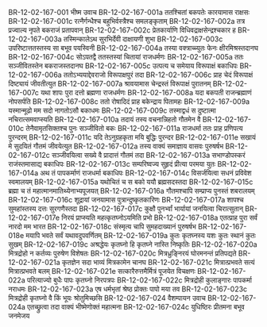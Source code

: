 BR-12-02-167-001  भीष्म उवाच
BR-12-02-167-001a ततश्चितां बकपतेः कारयामास राक्षसः
BR-12-02-167-001c रत्नैर्गन्धैश्च बहुभिर्वस्त्रैश्च समलङ्कृताम्
BR-12-02-167-002a तत्र प्रज्वाल्य नृपते बकराजं प्रतापवान्
BR-12-02-167-002c प्रेतकार्याणि विधिवद्राक्षसेन्द्रश्चकार ह
BR-12-02-167-003a तस्मिन्कालेऽथ सुरभिर्देवी दाक्षायणी शुभा
BR-12-02-167-003c उपरिष्टात्ततस्तस्य सा बभूव पयस्विनी
BR-12-02-167-004a तस्या वक्त्राच्च्युतः फेनः क्षीरमिश्रस्तदानघ
BR-12-02-167-004c सोऽपतद्वै ततस्तस्यां चितायां राजधर्मणः
BR-12-02-167-005a ततः सञ्जीवितस्तेन बकराजस्तदानघ
BR-12-02-167-005c उत्पत्य च समेयाय विरूपाक्षं बकाधिपः
BR-12-02-167-006a ततोऽभ्ययाद्देवराजो विरूपाक्षपुरं तदा
BR-12-02-167-006c प्राह चेदं विरूपाक्षं दिष्ट्यायं जीवतीत्युत
BR-12-02-167-007a श्रावयामास चेन्द्रस्तं विरूपाक्षं पुरातनम्
BR-12-02-167-007c यथा शापः पुरा दत्तो ब्रह्मणा राजधर्मणः
BR-12-02-167-008a यदा बकपती राजन्ब्रह्माणं नोपसर्पति
BR-12-02-167-008c ततो रोषादिदं प्राह बकेन्द्राय पितामहः
BR-12-02-167-009a यस्मान्मूढो मम सदो नागतोऽसौ बकाधमः
BR-12-02-167-009c तस्माद्वधं स दुष्टात्मा नचिरात्समवाप्स्यति
BR-12-02-167-010a तदायं तस्य वचनान्निहतो गौतमेन वै
BR-12-02-167-010c तेनैवामृतसिक्तश्च पुनः सञ्जीवितो बकः
BR-12-02-167-011a राजधर्मा ततः प्राह प्रणिपत्य पुरन्दरम्
BR-12-02-167-011c यदि तेऽनुग्रहकृता मयि बुद्धिः पुरन्दर
BR-12-02-167-011e सखायं मे सुदयितं गौतमं जीवयेत्युत
BR-12-02-167-012a तस्य वाक्यं समाज्ञाय वासवः पुरुषर्षभ
BR-12-02-167-012c सञ्जीवयित्वा सख्ये वै प्रादात्तं गौतमं तदा
BR-12-02-167-013a सभाण्डोपस्करं राजंस्तमासाद्य बकाधिपः
BR-12-02-167-013c सम्परिष्वज्य सुहृदं प्रीत्या परमया युतः
BR-12-02-167-014a अथ तं पापकर्माणं राजधर्मा बकाधिपः
BR-12-02-167-014c विसर्जयित्वा सधनं प्रविवेश स्वमालयम्
BR-12-02-167-015a यथोचितं च स बको ययौ ब्रह्मसदस्तदा
BR-12-02-167-015c ब्रह्मा च तं महात्मानमातिथ्येनाभ्यपूजयत्
BR-12-02-167-016a गौतमश्चापि सम्प्राप्य पुनस्तं शबरालयम्
BR-12-02-167-016c शूद्रायां जनयामास पुत्रान्दुष्कृतकारिणः
BR-12-02-167-017a शापश्च सुमहांस्तस्य दत्तः सुरगणैस्तदा
BR-12-02-167-017c कुक्षौ पुनर्भ्वां भार्यायां जनयित्वा चिरात्सुतान्
BR-12-02-167-017e निरयं प्राप्स्यति महत्कृतघ्नोऽयमिति प्रभो
BR-12-02-167-018a एतत्प्राह पुरा सर्वं नारदो मम भारत
BR-12-02-167-018c संस्मृत्य चापि सुमहदाख्यानं पुरुषर्षभ
BR-12-02-167-018e मयापि भवते सर्वं यथावदुपवर्णितम्
BR-12-02-167-019a कुतः कृतघ्नस्य यशः कुतः स्थानं कुतः सुखम्
BR-12-02-167-019c अश्रद्धेयः कृतघ्नो हि कृतघ्ने नास्ति निष्कृतिः
BR-12-02-167-020a मित्रद्रोहो न कर्तव्यः पुरुषेण विशेषतः
BR-12-02-167-020c मित्रध्रुङ्निरयं घोरमनन्तं प्रतिपद्यते
BR-12-02-167-021a कृतज्ञेन सदा भाव्यं मित्रकामेन चानघ
BR-12-02-167-021c मित्रात्प्रभवते सत्यं मित्रात्प्रभवते बलम्
BR-12-02-167-021e सत्कारैरुत्तमैर्मित्रं पूजयेत विचक्षणः
BR-12-02-167-022a परित्याज्यो बुधैः पापः कृतघ्नो निरपत्रपः
BR-12-02-167-022c मित्रद्रोही कुलाङ्गारः पापकर्मा नराधमः
BR-12-02-167-023a एष धर्मभृतां श्रेष्ठ प्रोक्तः पापो मया तव
BR-12-02-167-023c मित्रद्रोही कृतघ्नो वै किं भूयः श्रोतुमिच्छसि
BR-12-02-167-024  वैशम्पायन उवाच
BR-12-02-167-024a एतच्छ्रुत्वा तदा वाक्यं भीष्मेणोक्तं महात्मना
BR-12-02-167-024c युधिष्ठिरः प्रीतमना बभूव जनमेजय

